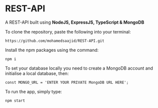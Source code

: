 # REST-API
A REST-API built using **NodeJS, ExpressJS, TypeScript & MongoDB**

To clone the repository, paste the following into your terminal:

`https://github.com/mohamedsaajid/REST-API.git`

Install the npm packages using the command:

`npm i`

To set your database locally you need to create a MongoDB account and initialise a local database, then:

`const MONGO_URL = 'ENTER YOUR PRIVATE MongoDB URL HERE';`

To run the app, simply type:

`npm start`
